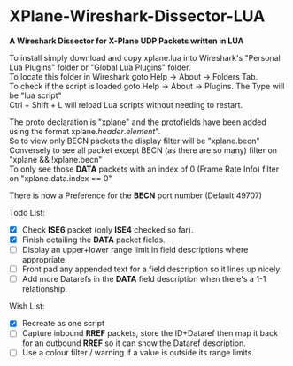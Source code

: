 # XPlane-Wireshark-Dissector-LUA
**A Wireshark Dissector for X-Plane UDP Packets written in LUA**

To install simply download and copy xplane.lua into Wireshark's "Personal Lua Plugins" folder or "Global Lua Plugins" folder.\
To locate this folder in Wireshark goto Help -> About -> Folders Tab.\
To check if the script is loaded goto Help -> About -> Plugins. The Type will be "lua script"\
Ctrl + Shift + L will reload Lua scripts without needing to restart.

The proto declaration is "xplane" and the protofields have been added using the format xplane.$header$.$element$".  
So to view only BECN packets the display filter will be "xplane.becn"  
Conversely to see all packet except BECN (as there are so many) filter on "xplane && !xplane.becn"  
To only see those **DATA** packets with an index of 0 (Frame Rate Info) filter on "xplane.data.index == 0"  

There is now a Preference for the **BECN** port number (Default 49707)

Todo List:
- [X] Check **ISE6** packet (only **ISE4** checked so far).
- [X] Finish detailing the **DATA** packet fields.
- [ ] Display an upper+lower range limit in field descriptions where appropriate.
- [ ] Front pad any appended text for a field description so it lines up nicely.
- [ ] Add more Datarefs in the **DATA** field description when there's a 1-1 relationship.

Wish List:
- [X] Recreate as one script
- [ ] Capture inbound **RREF** packets, store the ID+Dataref then map it back for an outbound **RREF** so it can show the Dataref description.
- [ ] Use a colour filter / warning if a value is outside its range limits.
